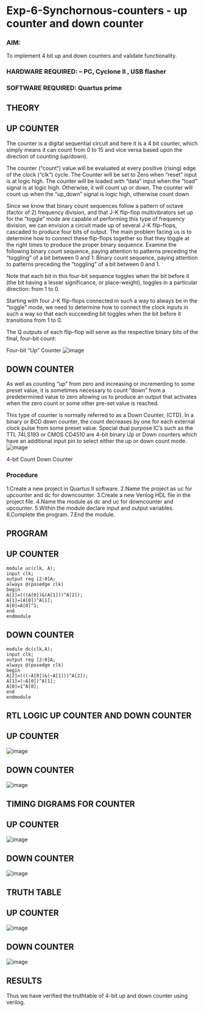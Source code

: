 # Exp-6-Synchornous-counters - up counter and down counter 
### AIM: 
To implement 4 bit up and down counters and validate  functionality.
### HARDWARE REQUIRED:  – PC, Cyclone II , USB flasher
### SOFTWARE REQUIRED:   Quartus prime
## THEORY 

## UP COUNTER 
The counter is a digital sequential circuit and here it is a 4 bit counter, which simply means it can count from 0 to 15 and vice versa based upon the direction of counting (up/down). 

The counter (“count“) value will be evaluated at every positive (rising) edge of the clock (“clk“) cycle.
The Counter will be set to Zero when “reset” input is at logic high.
The counter will be loaded with “data” input when the “load” signal is at logic high. Otherwise, it will count up or down.
The counter will count up when the “up_down” signal is logic high, otherwise count down

Since we know that binary count sequences follow a pattern of octave (factor of 2) frequency division, and that J-K flip-flop multivibrators set up for the “toggle” mode are capable of performing this type of frequency division, we can envision a circuit made up of several J-K flip-flops, cascaded to produce four bits of output.
The main problem facing us is to determine how to connect these flip-flops together so that they toggle at the right times to produce the proper binary sequence.
Examine the following binary count sequence, paying attention to patterns preceding the “toggling” of a bit between 0 and 1:
Binary count sequence, paying attention to patterns preceding the “toggling” of a bit between 0 and 1.

Note that each bit in this four-bit sequence toggles when the bit before it (the bit having a lesser significance, or place-weight), toggles in a particular direction: from 1 to 0.



 
 

Starting with four J-K flip-flops connected in such a way to always be in the “toggle” mode, we need to determine how to connect the clock inputs in such a way so that each succeeding bit toggles when the bit before it transitions from 1 to 0.

The Q outputs of each flip-flop will serve as the respective binary bits of the final, four-bit count:

 
 

Four-bit “Up” Counter
![image](https://user-images.githubusercontent.com/36288975/169644758-b2f4339d-9532-40c5-af40-8f4f8c942e2c.png)



## DOWN COUNTER 

As well as counting “up” from zero and increasing or incrementing to some preset value, it is sometimes necessary to count “down” from a predetermined value to zero allowing us to produce an output that activates when the zero count or some other pre-set value is reached.

This type of counter is normally referred to as a Down Counter, (CTD). In a binary or BCD down counter, the count decreases by one for each external clock pulse from some preset value. Special dual purpose IC’s such as the TTL 74LS193 or CMOS CD4510 are 4-bit binary Up or Down counters which have an additional input pin to select either the up or down count mode.
![image](https://user-images.githubusercontent.com/36288975/169644844-1a14e123-7228-4ed8-81a9-eb937dff4ac8.png)


4-bit Count Down Counter
### Procedure

1.Create a new project in Quartus II software. 
2.Name the project as uc for upcounter and dc for downcounter.
3.Create a new Verilog HDL file in the project file. 
4.Name the module as dc and uc for downcounter and upcounter. 
5.Within the module declare input and output variables. 
6.Complete the program. 
7.End the module.


## PROGRAM 

## UP COUNTER 
```
module uc(clk, A);
input clk;
output reg [2:0]A;
always @(posedge clk)
begin
A[2]=(((A[0])&(A[1]))^A[2]);
A[1]=(A[0])^A[1];
A[0]=A[0]^1;
end
endmodule
```
## DOWN COUNTER 
```
module dc(clk,A);
input clk;
output reg [2:0]A;
always @(posedge clk)
begin
A[2]=(((~A[0])&(~A[1]))^A[2]);
A[1]=(~A[0])^A[1];
A[0]=1^A[0];
end
endmodule
```

## RTL LOGIC UP COUNTER AND DOWN COUNTER  

## UP COUNTER

![image](https://github.com/KAMALESHNITHYA/Exp-7-Synchornous-counters-/assets/145743119/fb730254-fe55-4f56-81f4-20714cf68966)

## DOWN COUNTER

![image](https://github.com/KAMALESHNITHYA/Exp-7-Synchornous-counters-/assets/145743119/5ccaf959-db67-4596-94d5-92ca0391ea8f)



## TIMING DIGRAMS FOR COUNTER  

## UP COUNTER

![image](https://github.com/KAMALESHNITHYA/Exp-7-Synchornous-counters-/assets/145743119/1efc27b3-cf16-48d1-8390-b4b7ae1b1980)

## DOWN COUNTER

![image](https://github.com/KAMALESHNITHYA/Exp-7-Synchornous-counters-/assets/145743119/9ea1fbf8-178e-4d53-b2c3-3a98d7908ac8)

## TRUTH TABLE 

## UP COUNTER

![image](https://github.com/KAMALESHNITHYA/Exp-7-Synchornous-counters-/assets/145743119/3402983b-a3fa-472a-87aa-9c75e722677b)

## DOWN COUNTER

![image](https://github.com/KAMALESHNITHYA/Exp-7-Synchornous-counters-/assets/145743119/0ed2cdb8-d0cd-4452-bac2-ad7149e7294f)

## RESULTS 
Thus we have verified the truthtable of 4-bit up and down counter using verilog.
